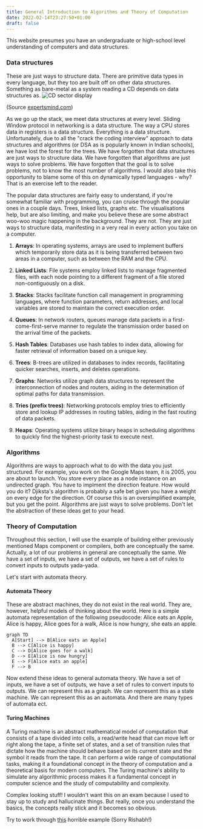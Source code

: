 ```yaml
---
title: General Introduction to Algorithms and Theory of Computation
date: 2022-02-14T23:27:50+01:00
draft: false
---
```


This website presumes you have an undergraduate or high-school level understanding of computers and data structures.

### Data structures

These are just ways to structure data. There are primitive data types in every language, but they too are built off on other data structures. Something as bare-metal as a system reading a CD depends on data structures as.
![CD sector display](https://www.expertsmind.com/CMSImages/2220_Block%20Format%20and%20Disk%20Layout%20on%20CD-ROM.png)

(Source [expertsmind.com](https://www.expertsmind.com/questions/block-format-and-disk-layout-on-cd-rom-30191157.aspx))

As we go up the stack, we meet data structures at every level. Sliding Window protocol in networking is a data structure. The way a CPU stores data in registers is a data structure. Everything is a data structure. Unfortunately, due to all the "crack the coding interview" approach to data structures and algorithms (or DSA as is popularly known in Indian schools), we have lost the forest for the trees. We have forgotten that data structures are just ways to structure data. We have forgotten that algorithms are just ways to solve problems. We have forgotten that the goal is to solve problems, not to know the most number of algorithms. I would also take this opportunity to blame some of this on dynamically typed languages - why? That is an exercise left to the reader. 

The popular data structures are fairly easy to understand, if you're somewhat familiar with programming, you can cruise through the popular ones in a couple days. Trees, linked lists, graphs etc. The visualisations help, but are also limiting, and make you believe these are some abstract woo-woo magic happening in the background. They are not. They are just ways to structure data, manifesting in a very real in every action you take on a computer.

1. **Arrays**: In operating systems, arrays are used to implement buffers which temporarily store data as it is being transferred between two areas in a computer, such as between the RAM and the CPU.
   
2. **Linked Lists**: File systems employ linked lists to manage fragmented files, with each node pointing to a different fragment of a file stored non-contiguously on a disk.

3. **Stacks**: Stacks facilitate function call management in programming languages, where function parameters, return addresses, and local variables are stored to maintain the correct execution order.

4. **Queues**: In network routers, queues manage data packets in a first-come-first-serve manner to regulate the transmission order based on the arrival time of the packets.

5. **Hash Tables**: Databases use hash tables to index data, allowing for faster retrieval of information based on a unique key.

6. **Trees**: B-trees are utilized in databases to index records, facilitating quicker searches, inserts, and deletes operations.

7. **Graphs**: Networks utilize graph data structures to represent the interconnection of nodes and routers, aiding in the determination of optimal paths for data transmission.

8. **Tries (prefix trees)**: Networking protocols employ tries to efficiently store and lookup IP addresses in routing tables, aiding in the fast routing of data packets.

9. **Heaps**: Operating systems utilize binary heaps in scheduling algorithms to quickly find the highest-priority task to execute next.

### Algorithms

Algorithms are ways to approach what to do with the data you just structured. For example, you work on the Google Maps team, it is 2005, you are about to launch. You store every place as a node instance on an undirected graph. You have to implment the direction feature. How would you do it? Djiksta's algorithm is probably a safe bet given you have a weight on every edge for the direction. Of course this is an oversimplified example, but you get the point. Algorithms are just ways to solve problems. Don't let the abstraction of these ideas get to your head. 

### Theory of Computation

Throughout this section, I will use the example of building either previously mentioned Maps component or compilers, both are conceptually the same. Actually, a lot of our problems in general are conceptually the same. We have a set of inputs, we have a set of outputs, we have a set of rules to convert inputs to outputs yada-yada.

Let's start with automata theory.

#### Automata Theory

These are abstract machines, they do not exist in the real world. They are, however, helpful models of thinking about the world. Here is a simple automata representation of the following pseudocode: Alice eats an Apple, Alice is happy, Alice goes for a walk, Alice is now hungry, she eats an apple. 

```mermaid
graph TD
  A[Start] --> B[Alice eats an Apple]
  B --> C[Alice is happy]
  C --> D[Alice goes for a walk]
  D --> E[Alice is now hungry]
  E --> F[Alice eats an apple]
  F --> B
```

Now extend these ideas to general automata theory. We have a set of inputs, we have a set of outputs, we have a set of rules to convert inputs to outputs. We can represent this as a graph. We can represent this as a state machine. We can represent this as an automata. And there are many types of automata ect.

#### Turing Machines

A Turing machine is an abstract mathematical model of computation that consists of a tape divided into cells, a read/write head that can move left or right along the tape, a finite set of states, and a set of transition rules that dictate how the machine should behave based on its current state and the symbol it reads from the tape. It can perform a wide range of computational tasks, making it a foundational concept in the theory of computation and a theoretical basis for modern computers. The Turing machine's ability to simulate any algorithmic process makes it a fundamental concept in computer science and the study of computability and complexity.

Complex looking stuff! I wouldn't want this on an exam because I used to stay up to study and hallucinate things. But really, once you understand the basics, the concepts really stick and it becomes so obvious.

Try to work through [this](https://www.geeksforgeeks.org/turing-machine-addition/) horrible example (Sorry Rishabh!)